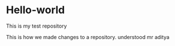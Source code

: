 # Hello-world
This is my test repository

This is how we made changes to a repository. understood mr aditya
